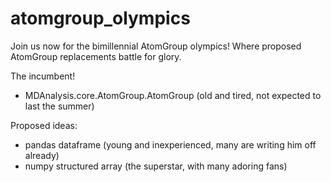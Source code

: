 # atomgroup_olympics
Join us now for the bimillennial AtomGroup olympics!  Where proposed AtomGroup replacements battle for glory.

The incumbent!
 - MDAnalysis.core.AtomGroup.AtomGroup (old and tired, not expected to last the summer)

Proposed ideas:
 - pandas dataframe (young and inexperienced, many are writing him off already)
 - numpy structured array (the superstar, with many adoring fans)
 
 

